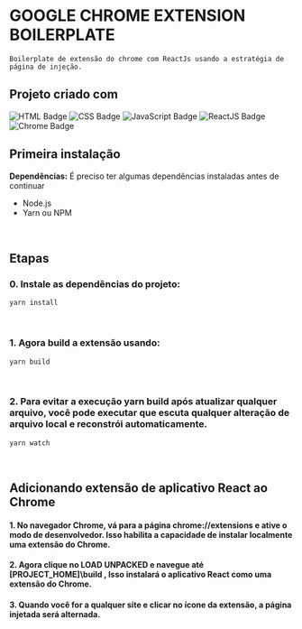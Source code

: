 # GOOGLE CHROME EXTENSION BOILERPLATE

```
Boilerplate de extensão do chrome com ReactJs usando a estratégia de página de injeção.
```

## Projeto criado com

![HTML Badge](https://img.shields.io/badge/-HTML-orange)
![CSS Badge](https://img.shields.io/badge/-CSS-blue)
![JavaScript Badge](https://img.shields.io/badge/-JavaScript-yellow)
![ReactJS Badge](https://img.shields.io/badge/-ReactJS-blue)
![Chrome Badge](https://img.shields.io/badge/-Chrome-red)


## Primeira instalação

**Dependências:** É preciso ter algumas dependências instaladas antes de continuar

- Node.js
- Yarn ou NPM

&nbsp;

## Etapas

### 0. Instale as dependências do projeto:

```
yarn install
```

&nbsp;

### 1. Agora build a extensão usando:

```
yarn build
```

&nbsp;

### 2. Para evitar a execução yarn build após atualizar qualquer arquivo, você pode executar que escuta qualquer alteração de arquivo local e reconstrói automaticamente.


```
yarn watch
```

&nbsp;

## Adicionando extensão de aplicativo React ao Chrome

#### 1. No navegador Chrome, vá para a página chrome://extensions e ative o modo de desenvolvedor. Isso habilita a capacidade de instalar localmente uma extensão do Chrome.

#### 2. Agora clique no LOAD UNPACKED e navegue até [PROJECT_HOME]\build , Isso instalará o aplicativo React como uma extensão do Chrome.

#### 3. Quando você for a qualquer site e clicar no ícone da extensão, a página injetada será alternada.



